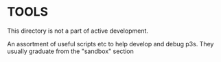 # TOOLS

This directory is not a part of active development.

An assortment of useful scripts etc to help develop and debug p3s.
They usually graduate from the "sandbox" section
